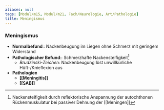```yaml
---
aliases: null
tags: [Modul/m15, Modul/m21, Fach/Neurologie, Art/Pathologie]
title: Meningismus
---
```

### Meningismus
- **Normalbefund**:: Nackenbeugung im Liegen ohne Schmerz mit geringem Widerstand
- **Pathologischer Befund**:: Schmerzhafte Nackensteifigkeit[^1]
	- *Brudzinski-Zeichen:* Nackenbeugung löst unwillkürliche Hüft-/Knieflexion aus
- **Pathologien**
	- **[[Meningitis]]**
	- **[[SAB]]**

[^1]: Nackensteifigkeit durch reflektorische Anspannung der autochthonen Rückenmuskulatur bei passiver Dehnung der [[Meningen]]
